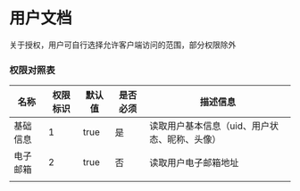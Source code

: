 # 用户文档

关于授权，用户可自行选择允许客户端访问的范围，部分权限除外

### 权限对照表

| 名称     | 权限标识 | 默认值 | 是否必须 | 描述信息                                      |
| -------- | -------- | ------ | -------- | --------------------------------------------- |
| 基础信息 | 1        | true   | 是       | 读取用户基本信息（uid、用户状态、昵称、头像） |
| 电子邮箱 | 2        | true   | 否       | 读取用户电子邮箱地址                          |
|          |          |        |          |                                               |

